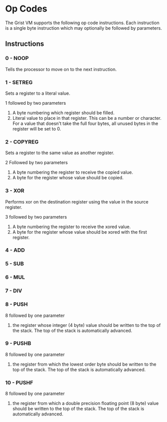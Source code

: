 # Op Codes

The Grist VM supports the following op code instructions. Each instruction is a single byte instruction which may optionally be followed by parameters.

## Instructions

### 0 - NOOP

Tells the processor to move on to the next instruction.

### 1 - SETREG

Sets a register to a literal value. 

1 followed by two parameters
1. A byte numbering which register should be filled.
2. Literal value to place in that register. This can be a number or character. For a value that doesn't take the full four bytes, all unused bytes in the register will be set to 0.

### 2 - COPYREG

Sets a register to the same value as another register.

2 Followed by two parameters
1. A byte numbering the register to receive the copied value.
2. A byte for the register whose value should be copied.

### 3 - XOR

Performs xor on the destination register using the value in the source register.

3 followed by two parameters
1. A byte numbering the register to receive the xored value.
2. A byte for the register whose value should be xored with the first register.

### 4 - ADD

### 5 - SUB

### 6 - MUL

### 7 - DIV

### 8 - PUSH

8 followed by one parameter
1. the register whose integer (4 byte) value should be written to the top of the stack. The top of the stack is automatically advanced.

### 9 - PUSHB

8 followed by one parameter
1. the register from which the lowest order byte should be written to the top of the stack. The top of the stack is automatically advanced.

### 10 - PUSHF

8 followed by one parameter
1. the register from which a double precision floating point (8 byte) value should be written to the top of the stack. The top of the stack is automatically advanced.
